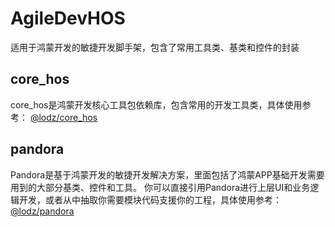 # AgileDevHOS
适用于鸿蒙开发的敏捷开发脚手架，包含了常用工具类、基类和控件的封装

## core_hos
core_hos是鸿蒙开发核心工具包依赖库，包含常用的开发工具类，具体使用参考：
[@lodz/core_hos](https://ohpm.openharmony.cn/#/cn/detail/@lodz%2Fcore_hos)

## pandora
Pandora是基于鸿蒙开发的敏捷开发解决方案，里面包括了鸿蒙APP基础开发需要用到的大部分基类、控件和工具。
你可以直接引用Pandora进行上层UI和业务逻辑开发，或者从中抽取你需要模块代码支援你的工程，具体使用参考：
[@lodz/pandora](https://ohpm.openharmony.cn/#/cn/detail/@lodz%2Fpandora)